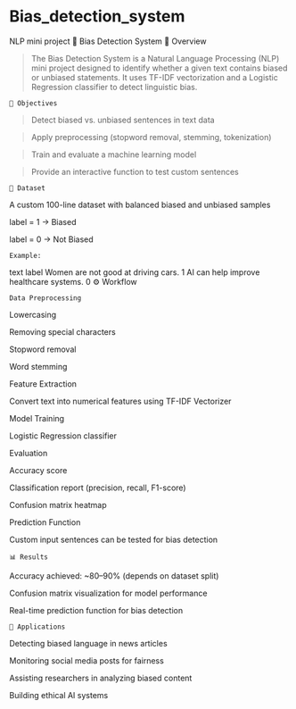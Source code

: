 # Bias_detection_system
NLP mini project
🧠 Bias Detection System
📌 Overview

>The Bias Detection System is a Natural Language Processing (NLP) mini project designed to identify whether a given text contains biased or unbiased statements. It uses TF-IDF vectorization and a Logistic Regression classifier to detect linguistic bias.

    🎯 Objectives

>Detect biased vs. unbiased sentences in text data

>Apply preprocessing (stopword removal, stemming, tokenization)

>Train and evaluate a machine learning model

>Provide an interactive function to test custom sentences

    📂 Dataset

A custom 100-line dataset with balanced biased and unbiased samples

label = 1 → Biased

label = 0 → Not Biased

    Example:

text	label
Women are not good at driving cars.	1
AI can help improve healthcare systems.	0
⚙️ Workflow

    Data Preprocessing

Lowercasing

Removing special characters

Stopword removal

Word stemming

Feature Extraction

Convert text into numerical features using TF-IDF Vectorizer

Model Training

Logistic Regression classifier

Evaluation

Accuracy score

Classification report (precision, recall, F1-score)

Confusion matrix heatmap

Prediction Function

Custom input sentences can be tested for bias detection

    📊 Results

Accuracy achieved: ~80–90% (depends on dataset split)

Confusion matrix visualization for model performance

Real-time prediction function for bias detection

    🚀 Applications

Detecting biased language in news articles

Monitoring social media posts for fairness

Assisting researchers in analyzing biased content

Building ethical AI systems
